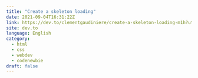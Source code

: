 ```yaml
---
title: "Create a skeleton loading"
date: 2021-09-04T16:31:22Z
link: https://dev.to/clementgaudiniere/create-a-skeleton-loading-m1h?utm_medium=RSS&utm_source=news.12bit.vn
site: dev.to
language: English
category:
  - html
  - css
  - webdev
  - codenewbie
draft: false
---
```

